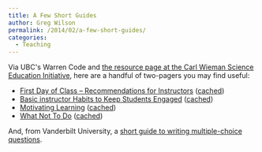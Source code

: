 ```yaml
---
title: A Few Short Guides
author: Greg Wilson
permalink: /2014/02/a-few-short-guides/
categories:
  - Teaching
---
```

Via UBC's Warren Code and [the resource page at the Carl Wieman Science Education Initiative][1], here are a handful of two-pagers you may find useful:

*   [First Day of Class – Recommendations for Instructors][2] ([cached][3])
*   [Basic instructor Habits to Keep Students Engaged][4] ([cached][5])
*   [Motivating Learning][6] ([cached][7])
*   [What Not To Do][8] ([cached][9])

And, from Vanderbilt University, a [short guide to writing multiple-choice questions][10].

&nbsp;

 [1]: http://cwsei.ubc.ca/resources/instructor_guidance.htm
 [2]: http://cwsei.ubc.ca/resources/files/First_Day_of_Class.pdf
 [3]: http://files.software-carpentry.org/training-course/2014/02/First_Day_of_Class.pdf
 [4]: http://cwsei.ubc.ca/Files/InstructorHabitsToKeepStudentsEngaged_CWSEI.pdf
 [5]: http://files.software-carpentry.org/training-course/2014/02/InstructorHabitsToKeepStudentsEngaged_CWSEI.pdf
 [6]: http://cwsei.ubc.ca/resources/files/Motivating-Learning_CWSEI.pdf
 [7]: http://files.software-carpentry.org/training-course/2014/02/Motivating-Learning_CWSEI.pdf
 [8]: http://cwsei.ubc.ca/resources/files/WhatNotToDo_CWSEI.pdf
 [9]: http://files.software-carpentry.org/training-course/2014/02/WhatNotToDo_CWSEI.pdf
 [10]: http://cft.vanderbilt.edu/writing-good-multiple-choice-test-questions/
